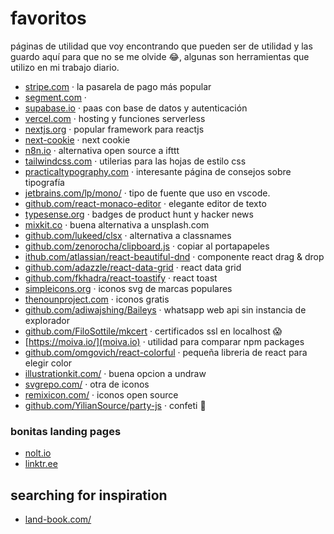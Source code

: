 # favoritos
páginas de utilidad que voy encontrando que pueden ser de utilidad y las guardo aquí para que no se me olvide 😂, algunas son herramientas que utilizo en mi trabajo diario.

- [stripe.com](https://stripe.com/es-mx) · la pasarela de pago más popular
- [segment.com](https://segment.com/) · 
- [supabase.io](https://supabase.io/) · paas con base de datos y autenticación
- [vercel.com](https://vercel.com/) · hosting y funciones serverless 
- [nextjs.org](https://nextjs.org/) · popular framework para reactjs
- [next-cookie](https://github.com/tokuda109/next-cookie) · next cookie
- [n8n.io](https://n8n.io/) · alternativa open source a ifttt
- [tailwindcss.com](https://tailwindcss.com/) · utilerias para las hojas de estilo css
- [practicaltypography.com](https://practicaltypography.com/) · interesante página de consejos sobre tipografía 
- [jetbrains.com/lp/mono/](https://www.jetbrains.com/lp/mono/) · tipo de fuente que uso en vscode.
- [github.com/react-monaco-editor](https://github.com/react-monaco-editor/react-monaco-editor) · elegante editor de texto
- [typesense.org](https://typesense.org/) · badges de product hunt y hacker news
- [mixkit.co](https://mixkit.co/) · buena alternativa a unsplash.com
- [github.com/lukeed/clsx](https://github.com/lukeed/clsx) · alternativa a classnames
- [github.com/zenorocha/clipboard.js](https://github.com/zenorocha/clipboard.js) · copiar al portapapeles
- [ithub.com/atlassian/react-beautiful-dnd](https://github.com/atlassian/react-beautiful-dnd) · componente react drag & drop 
- [github.com/adazzle/react-data-grid](https://github.com/adazzle/react-data-grid) · react data grid
- [github.com/fkhadra/react-toastify](https://github.com/fkhadra/react-toastify) · react toast
- [simpleicons.org](https://simpleicons.org/) · iconos svg de marcas populares
- [thenounproject.com](https://thenounproject.com/) · iconos gratis
- [github.com/adiwajshing/Baileys](https://github.com/adiwajshing/Baileys) · whatsapp web api sin instancia de explorador
- [github.com/FiloSottile/mkcert](https://github.com/FiloSottile/mkcert) · certificados ssl en localhost 😱
- [https://moiva.io/](moiva.io) · utilidad para comparar npm packages
- [github.com/omgovich/react-colorful](https://github.com/omgovich/react-colorful) · pequeña libreria de react para elegir color
- [illustrationkit.com/](https://illustrationkit.com/) · buena opcion a undraw
- [svgrepo.com/](https://www.svgrepo.com/) · otra de iconos
- [remixicon.com/](https://remixicon.com/) · iconos open source
- [github.com/YilianSource/party-js](https://github.com/YilianSource/party-js) · confeti 🎉

### bonitas landing pages

- [nolt.io](https://nolt.io/)
- [linktr.ee](https://linktr.ee/)

## searching for inspiration

- [land-book.com/](https://land-book.com/)
